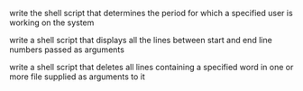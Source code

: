 write the shell script that determines the period for which a specified user is working on the system

write a shell script that displays all the lines between start and end line numbers passed as arguments

write a shell script that deletes all lines containing a specified word in one or more file supplied as arguments to it